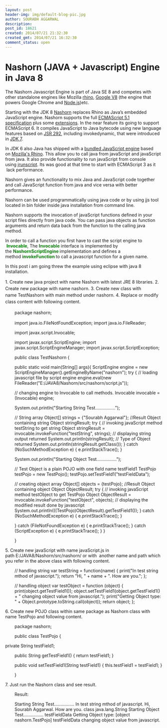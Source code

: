 ```yaml
---
layout: post
header-img: img/default-blog-pic.jpg
author: SOURABH AGGARWAL
description: 
post_id: 18621
created: 2014/07/21 21:32:30
created_gmt: 2014/07/21 16:32:30
comment_status: open
---
```


# Nashorn (JAVA + Javascript) Engine in Java 8

<p>The Nashorn Javascript Engine is part of Java SE 8 and competes with other standalone engines like Mozilla <a title="rhino" href="https://developer.mozilla.org/en-US/docs/Mozilla/Projects/Rhino">rhino</a>, <a href="https://code.google.com/p/v8/">Google V8</a> (the engine that powers Google Chrome and <a href="http://nodejs.org/">Node.js</a>)etc.</p>
<p>Starting with the JDK 8 <a title="Nashorn" href="http://docs.oracle.com/javase/8/docs/technotes/guides/scripting/nashorn/">Nashorn</a> replaces Rhino as Java’s embedded JavaScript engine. Nashorn supports the full <a href="http://www.ecma-international.org/ecma-262/5.1/">ECMAScript 5.1 specification</a> plus some <a href="https://wiki.openjdk.java.net/display/Nashorn/Nashorn+extensions">extensions</a>. In the near feature its going to support ECMAScript 6. It compiles JavaScript to Java bytecode using new language features based on <a href="https://jcp.org/en/jsr/detail?id=292">JSR 292</a>, including invokedynamic, that were introduced in <a href="http://docs.oracle.com/javase/7/docs/technotes/guides/vm/multiple-language-support.html">JDK 7</a>.</p>
<p>In JDK 6 also Java has shipped with a <a href="http://docs.oracle.com/javase/6/docs/technotes/guides/scripting/programmer_guide/">bundled JavaScript engine</a> based on <a href="https://developer.mozilla.org/docs/Rhino">Mozilla's Rhino</a>. This allow you to call java from javaScript and javaScript from java. It also provide functionality to run javaScript from console using <a href="http://docs.oracle.com/javase/6/docs/technotes/tools/share/jrunscript.html">jrunscript</a>. Its was good at that time to start with ECMAScript 3 as it  lack performance.</p>
<p>Nashorn gives an functionality to mix Java and JavaScript code together and call JavaScript function from java and vice versa with better performance.</p>
<p>Nashorn can be used programmatically using java code or by using jjs tool located in bin folder inside java installation from command line.</p>
<p>Nashorn supports the invocation of javaScript functions defined in your script files directly from java code. You can pass java objects as function arguments and return data back from the function to the calling java method.</p>
<p>In order to call a function you first have to cast the script engine to  <span style="color: #008000;"><strong>Invocable</strong></span>, The <span style="color: #008000;"><strong>Invocable</strong> </span>interface is implemented by the <strong><span style="color: #008000;">NashornScriptEngine </span></strong>implementation and defines a method <strong><span style="color: #008000;">invokeFunction </span></strong>to call a javascript function for a given name.</p>
<p>In this post i am going threw the example using eclipse with java 8 installation.</p>
<p><span style="line-height: 1.5em;">1. Create new java project with name Nashorn with latest JRE 8 libraries.</span>
<span style="line-height: 1.5em;">2. Create new package with name nashorn.</span>
<span style="line-height: 1.5em;">3. Create new class with name TestNashorn with main method under nashorn.</span>
<span style="line-height: 1.5em;">4. Replace or modify class content with following content.</span>
<p class="success" style="padding-left: 30px;"><span style="line-height: 1.5em;">package nashorn;</span></p>
<p class="success" style="padding-left: 30px;">import java.io.FileNotFoundException;
import java.io.FileReader;</p>
<p class="success" style="padding-left: 30px;">import javax.script.Invocable;</p>
<p class="success" style="padding-left: 30px;">import javax.script.ScriptEngine;
import javax.script.ScriptEngineManager;
import javax.script.ScriptException;</p>
<p class="success" style="padding-left: 30px;">public class TestNashorn {</p>
<p class="success" style="padding-left: 30px;">public static void main(String[] args){
ScriptEngine engine = new ScriptEngineManager().getEngineByName("nashorn");
try {
// loading javascript file by script engine
engine.eval(new FileReader("E:/JAVA8/Nashorn/src/nashorn/script.js"));</p>
<p class="success" style="padding-left: 30px;">// changing engine to Invocable to call methods.
Invocable invocable = (Invocable) engine;</p>
<p class="success" style="padding-left: 30px;">System.out.println("Starting String Test................");</p>
<p class="success" style="padding-left: 30px;">// String array
Object[] strings = {"Sourabh Aggarwal"};
//Result Object containing string
Object stringResult;
try {
// invoking javaScript method testString to get string Object
stringResult = invocable.invokeFunction("testString", strings);
// displaying string output returned
System.out.println(stringResult);
// Type of Object returned
System.out.println(stringResult.getClass());
} catch (NoSuchMethodException e) {
e.printStackTrace();
}</p>
<p class="success" style="padding-left: 30px;">System.out.println("Starting Object Test................");</p>
<p class="success" style="padding-left: 30px;">// Test Object is a plain POJO with one field name testField1
TestPojo testPojo = new TestPojo();
testPojo.setTestField1("testFieldData");</p>
<p class="success" style="padding-left: 30px;">// creating object array
Object[] objects = {testPojo};
//Result Object containing object
Object ObjectResult;
try {
// invoking javaScript method testObject to get TestPojo Object
ObjectResult = invocable.invokeFunction("testObject", objects);
// displaying the modified result done by javascript
System.out.println(((TestPojo)ObjectResult).getTestField1());
} catch (NoSuchMethodException e) {
e.printStackTrace();
}</p>
<p class="success" style="padding-left: 30px;">} catch (FileNotFoundException e) {
e.printStackTrace();
} catch (ScriptException e) {
e.printStackTrace();
}
}</p>
<p class="success" style="padding-left: 30px;">}</p>
5. Create new javaScript with name javaScript.js in path E:/JAVA8/Nashorn/src/nashorn/ or with  another name and path which you refer in the above class with following content.
<p class="success" style="padding-left: 30px;">// handling string
var testString = function(name) {
print("In test string mthod of javascript.");
return "Hi, " + name + ". How are you.";
};</p>
<p class="success" style="padding-left: 30px;">// handling object
var testObject = function (object) {
print(object.getTestField1());
object.setTestField1(object.getTestField1() + " changing object value from javascript.");
print("Getting Object type: " + Object.prototype.toString.call(object));
return object;
};</p>
6. Create new POJO class within same package as Nashorn class with name TestPojo and following content.
<p class="success" style="padding-left: 30px;">package nashorn;</p>
<p class="success" style="padding-left: 30px;">public class TestPojo {</p>
private String testField1;
<p class="success" style="padding-left: 30px;">public String getTestField1() {
return testField1;
}</p>
<p class="success" style="padding-left: 30px;">public void setTestField1(String testField1) {
this.testField1 = testField1;
}</p>
<p class="success" style="padding-left: 30px;">}</p>
7. Just run the Nashorn class and see result.
<p class="success" style="padding-left: 30px;">Result:</p>
<p class="success" style="padding-left: 30px;">Starting String Test................
In test string mthod of javascript.
Hi, Sourabh Aggarwal. How are you.
class java.lang.String
Starting Object Test................
testFieldData
Getting Object type: [object nashorn.TestPojo]
testFieldData changing object value from javascript.</p></p>